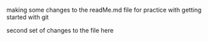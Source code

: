 making some changes to the readMe.md file for practice with getting started with git


second set of changes to the file here 
